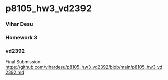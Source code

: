# p8105_hw3_vd2392

### Vihar Desu
### Homework 3
### vd2392

Final Submission: https://github.com/vihardesu/p8105_hw3_vd2392/blob/main/p8105_hw3_vd2392.md
